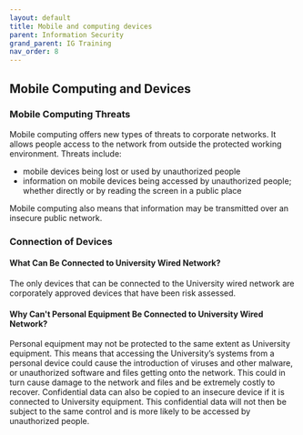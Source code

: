 ```yaml
---
layout: default
title: Mobile and computing devices
parent: Information Security
grand_parent: IG Training
nav_order: 8
---
```


## Mobile Computing and Devices

### Mobile Computing Threats

Mobile computing offers new types of threats to corporate networks. It allows people access to the network from outside the protected working environment. Threats include:

- mobile devices being lost or used by unauthorized people
- information on mobile devices being accessed by unauthorized people; whether directly or by reading the screen in a public place

Mobile computing also means that information may be transmitted over an insecure public network.

### Connection of Devices

#### What Can Be Connected to University Wired Network?

The only devices that can be connected to the University wired network are corporately approved devices that have been risk assessed.

#### Why Can't Personal Equipment Be Connected to University Wired Network?

Personal equipment may not be protected to the same extent as University equipment. This means that accessing the University’s systems from a personal device could cause the introduction of viruses and other malware, or unauthorized software and files getting onto the network. This could in turn cause damage to the network and files and be extremely costly to recover. Confidential data can also be copied to an insecure device if it is connected to University equipment. This confidential data will not then be subject to the same control and is more likely to be accessed by unauthorized people.

